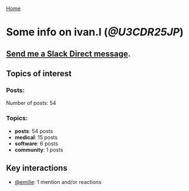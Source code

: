 [Home](https://kelu124.github.io/echommunity/)

# Some info on __ivan.l__ (_@U3CDR25JP_)


## [Send me a Slack Direct message](https://echopen.slack.com/messages/@ivan.l/).

## Topics of interest

### Posts: 

Number of posts: 54

### Topics:

* __posts__: 54 posts
* __medical__: 15 posts
* __software__: 6 posts
* __community__: 1 posts

## Key interactions 

* [@emilie](./U0FN1B8KD.md): 1 mention and/or reactions
